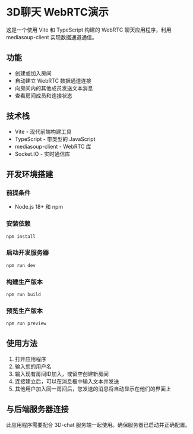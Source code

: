 # 3D聊天 WebRTC演示

这是一个使用 Vite 和 TypeScript 构建的 WebRTC 聊天应用程序，利用 mediasoup-client 实现数据通道通信。

## 功能

- 创建或加入房间
- 自动建立 WebRTC 数据通道连接
- 向房间内的其他成员发送文本消息
- 查看房间成员和连接状态

## 技术栈

- Vite - 现代前端构建工具
- TypeScript - 带类型的 JavaScript
- mediasoup-client - WebRTC 库
- Socket.IO - 实时通信库

## 开发环境搭建

### 前提条件

- Node.js 18+ 和 npm

### 安装依赖

```bash
npm install
```

### 启动开发服务器

```bash
npm run dev
```

### 构建生产版本

```bash
npm run build
```

### 预览生产版本

```bash
npm run preview
```

## 使用方法

1. 打开应用程序
2. 输入您的用户名
3. 输入现有房间ID加入，或留空创建新房间
4. 连接建立后，可以在消息框中输入文本并发送
5. 其他用户加入同一房间后，您发送的消息将自动显示在他们的界面上

## 与后端服务器连接

此应用程序需要配合 3D-chat 服务端一起使用。确保服务器已启动并正确配置。 
